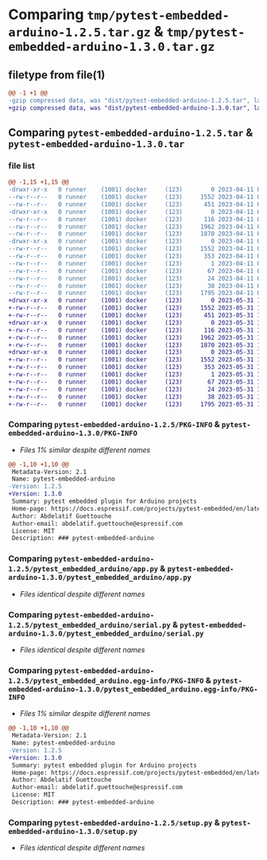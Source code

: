# Comparing `tmp/pytest-embedded-arduino-1.2.5.tar.gz` & `tmp/pytest-embedded-arduino-1.3.0.tar.gz`

## filetype from file(1)

```diff
@@ -1 +1 @@
-gzip compressed data, was "dist/pytest-embedded-arduino-1.2.5.tar", last modified: Tue Apr 11 05:40:52 2023, max compression
+gzip compressed data, was "dist/pytest-embedded-arduino-1.3.0.tar", last modified: Wed May 31 13:09:03 2023, max compression
```

## Comparing `pytest-embedded-arduino-1.2.5.tar` & `pytest-embedded-arduino-1.3.0.tar`

### file list

```diff
@@ -1,15 +1,15 @@
-drwxr-xr-x   0 runner    (1001) docker     (123)        0 2023-04-11 05:40:52.000000 pytest-embedded-arduino-1.2.5/
--rw-r--r--   0 runner    (1001) docker     (123)     1552 2023-04-11 05:40:52.000000 pytest-embedded-arduino-1.2.5/PKG-INFO
--rw-r--r--   0 runner    (1001) docker     (123)      451 2023-04-11 05:40:39.000000 pytest-embedded-arduino-1.2.5/README.md
-drwxr-xr-x   0 runner    (1001) docker     (123)        0 2023-04-11 05:40:52.000000 pytest-embedded-arduino-1.2.5/pytest_embedded_arduino/
--rw-r--r--   0 runner    (1001) docker     (123)      116 2023-04-11 05:40:39.000000 pytest-embedded-arduino-1.2.5/pytest_embedded_arduino/__init__.py
--rw-r--r--   0 runner    (1001) docker     (123)     1962 2023-04-11 05:40:39.000000 pytest-embedded-arduino-1.2.5/pytest_embedded_arduino/app.py
--rw-r--r--   0 runner    (1001) docker     (123)     1870 2023-04-11 05:40:39.000000 pytest-embedded-arduino-1.2.5/pytest_embedded_arduino/serial.py
-drwxr-xr-x   0 runner    (1001) docker     (123)        0 2023-04-11 05:40:52.000000 pytest-embedded-arduino-1.2.5/pytest_embedded_arduino.egg-info/
--rw-r--r--   0 runner    (1001) docker     (123)     1552 2023-04-11 05:40:52.000000 pytest-embedded-arduino-1.2.5/pytest_embedded_arduino.egg-info/PKG-INFO
--rw-r--r--   0 runner    (1001) docker     (123)      353 2023-04-11 05:40:52.000000 pytest-embedded-arduino-1.2.5/pytest_embedded_arduino.egg-info/SOURCES.txt
--rw-r--r--   0 runner    (1001) docker     (123)        1 2023-04-11 05:40:52.000000 pytest-embedded-arduino-1.2.5/pytest_embedded_arduino.egg-info/dependency_links.txt
--rw-r--r--   0 runner    (1001) docker     (123)       67 2023-04-11 05:40:52.000000 pytest-embedded-arduino-1.2.5/pytest_embedded_arduino.egg-info/requires.txt
--rw-r--r--   0 runner    (1001) docker     (123)       24 2023-04-11 05:40:52.000000 pytest-embedded-arduino-1.2.5/pytest_embedded_arduino.egg-info/top_level.txt
--rw-r--r--   0 runner    (1001) docker     (123)       38 2023-04-11 05:40:52.000000 pytest-embedded-arduino-1.2.5/setup.cfg
--rw-r--r--   0 runner    (1001) docker     (123)     1795 2023-04-11 05:40:39.000000 pytest-embedded-arduino-1.2.5/setup.py
+drwxr-xr-x   0 runner    (1001) docker     (123)        0 2023-05-31 13:09:03.000000 pytest-embedded-arduino-1.3.0/
+-rw-r--r--   0 runner    (1001) docker     (123)     1552 2023-05-31 13:09:03.000000 pytest-embedded-arduino-1.3.0/PKG-INFO
+-rw-r--r--   0 runner    (1001) docker     (123)      451 2023-05-31 13:08:52.000000 pytest-embedded-arduino-1.3.0/README.md
+drwxr-xr-x   0 runner    (1001) docker     (123)        0 2023-05-31 13:09:03.000000 pytest-embedded-arduino-1.3.0/pytest_embedded_arduino/
+-rw-r--r--   0 runner    (1001) docker     (123)      116 2023-05-31 13:08:52.000000 pytest-embedded-arduino-1.3.0/pytest_embedded_arduino/__init__.py
+-rw-r--r--   0 runner    (1001) docker     (123)     1962 2023-05-31 13:08:52.000000 pytest-embedded-arduino-1.3.0/pytest_embedded_arduino/app.py
+-rw-r--r--   0 runner    (1001) docker     (123)     1870 2023-05-31 13:08:52.000000 pytest-embedded-arduino-1.3.0/pytest_embedded_arduino/serial.py
+drwxr-xr-x   0 runner    (1001) docker     (123)        0 2023-05-31 13:09:03.000000 pytest-embedded-arduino-1.3.0/pytest_embedded_arduino.egg-info/
+-rw-r--r--   0 runner    (1001) docker     (123)     1552 2023-05-31 13:09:03.000000 pytest-embedded-arduino-1.3.0/pytest_embedded_arduino.egg-info/PKG-INFO
+-rw-r--r--   0 runner    (1001) docker     (123)      353 2023-05-31 13:09:03.000000 pytest-embedded-arduino-1.3.0/pytest_embedded_arduino.egg-info/SOURCES.txt
+-rw-r--r--   0 runner    (1001) docker     (123)        1 2023-05-31 13:09:03.000000 pytest-embedded-arduino-1.3.0/pytest_embedded_arduino.egg-info/dependency_links.txt
+-rw-r--r--   0 runner    (1001) docker     (123)       67 2023-05-31 13:09:03.000000 pytest-embedded-arduino-1.3.0/pytest_embedded_arduino.egg-info/requires.txt
+-rw-r--r--   0 runner    (1001) docker     (123)       24 2023-05-31 13:09:03.000000 pytest-embedded-arduino-1.3.0/pytest_embedded_arduino.egg-info/top_level.txt
+-rw-r--r--   0 runner    (1001) docker     (123)       38 2023-05-31 13:09:03.000000 pytest-embedded-arduino-1.3.0/setup.cfg
+-rw-r--r--   0 runner    (1001) docker     (123)     1795 2023-05-31 13:08:52.000000 pytest-embedded-arduino-1.3.0/setup.py
```

### Comparing `pytest-embedded-arduino-1.2.5/PKG-INFO` & `pytest-embedded-arduino-1.3.0/PKG-INFO`

 * *Files 1% similar despite different names*

```diff
@@ -1,10 +1,10 @@
 Metadata-Version: 2.1
 Name: pytest-embedded-arduino
-Version: 1.2.5
+Version: 1.3.0
 Summary: pytest embedded plugin for Arduino projects
 Home-page: https://docs.espressif.com/projects/pytest-embedded/en/latest/
 Author: Abdelatif Guettouche
 Author-email: abdelatif.guettouche@espressif.com
 License: MIT
 Description: ### pytest-embedded-arduino
```

### Comparing `pytest-embedded-arduino-1.2.5/pytest_embedded_arduino/app.py` & `pytest-embedded-arduino-1.3.0/pytest_embedded_arduino/app.py`

 * *Files identical despite different names*

### Comparing `pytest-embedded-arduino-1.2.5/pytest_embedded_arduino/serial.py` & `pytest-embedded-arduino-1.3.0/pytest_embedded_arduino/serial.py`

 * *Files identical despite different names*

### Comparing `pytest-embedded-arduino-1.2.5/pytest_embedded_arduino.egg-info/PKG-INFO` & `pytest-embedded-arduino-1.3.0/pytest_embedded_arduino.egg-info/PKG-INFO`

 * *Files 1% similar despite different names*

```diff
@@ -1,10 +1,10 @@
 Metadata-Version: 2.1
 Name: pytest-embedded-arduino
-Version: 1.2.5
+Version: 1.3.0
 Summary: pytest embedded plugin for Arduino projects
 Home-page: https://docs.espressif.com/projects/pytest-embedded/en/latest/
 Author: Abdelatif Guettouche
 Author-email: abdelatif.guettouche@espressif.com
 License: MIT
 Description: ### pytest-embedded-arduino
```

### Comparing `pytest-embedded-arduino-1.2.5/setup.py` & `pytest-embedded-arduino-1.3.0/setup.py`

 * *Files identical despite different names*

